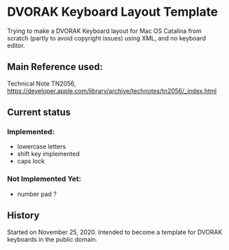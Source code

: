 # DVORAK Keyboard Layout Template
 Trying to make a DVORAK Keyboard layout for Mac OS Catalina from scratch (partly to avoid copyright issues) using XML, and no keyboard editor.

## Main Reference used:
Technical Note TN2056,
https://developer.apple.com/library/archive/technotes/tn2056/_index.html

## Current status
### Implemented:
- lowercase letters
- shift key implemented
- caps lock

### Not Implemented Yet:
- number pad ?


## History
Started on November 25, 2020. Intended to become a template for DVORAK keyboards in the public domain.